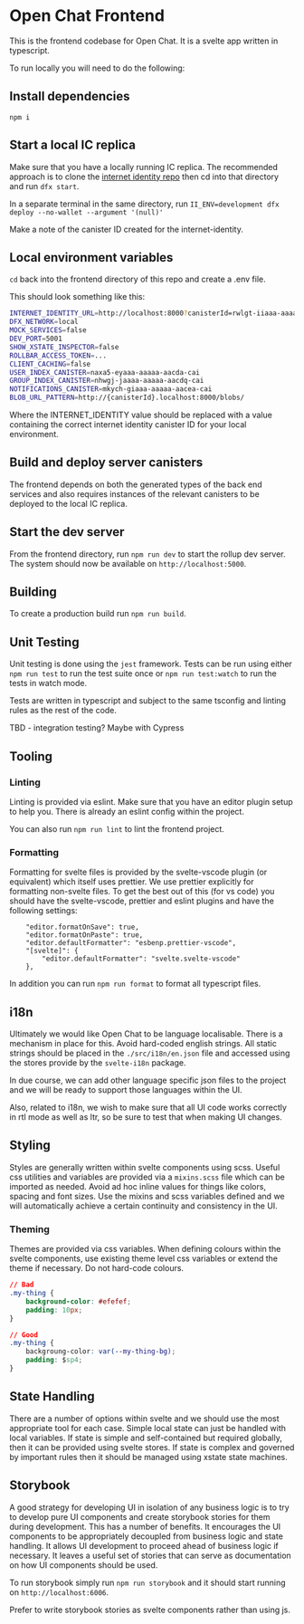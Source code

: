 # Open Chat Frontend

This is the frontend codebase for Open Chat. It is a svelte app written in typescript.

To run locally you will need to do the following:

## Install dependencies

`npm i`

## Start a local IC replica

Make sure that you have a locally running IC replica. The recommended approach is to clone the [internet identity repo](https://github.com/dfinity/internet-identity) then cd into that directory and run `dfx start`.

In a separate terminal in the same directory, run `II_ENV=development dfx deploy --no-wallet --argument '(null)'`

Make a note of the canister ID created for the internet-identity.

## Local environment variables

`cd` back into the frontend directory of this repo and create a .env file.

This should look something like this:

```bash
INTERNET_IDENTITY_URL=http://localhost:8000?canisterId=rwlgt-iiaaa-aaaaa-aaaaa-cai
DFX_NETWORK=local
MOCK_SERVICES=false
DEV_PORT=5001
SHOW_XSTATE_INSPECTOR=false
ROLLBAR_ACCESS_TOKEN=...
CLIENT_CACHING=false
USER_INDEX_CANISTER=naxa5-eyaaa-aaaaa-aacda-cai
GROUP_INDEX_CANISTER=nhwgj-jaaaa-aaaaa-aacdq-cai
NOTIFICATIONS_CANISTER=mkych-giaaa-aaaaa-aacea-cai
BLOB_URL_PATTERN=http://{canisterId}.localhost:8000/blobs/
```

Where the INTERNET_IDENTITY value should be replaced with a value containing the correct internet identity canister ID for your local environment.

## Build and deploy server canisters

The frontend depends on both the generated types of the back end services and also requires instances of the relevant canisters to be deployed to the local IC replica.

## Start the dev server

From the frontend directory, run `npm run dev` to start the rollup dev server. The system should now be available on `http://localhost:5000`.

## Building

To create a production build run `npm run build`.

## Unit Testing

Unit testing is done using the `jest` framework. Tests can be run using either `npm run test` to run the test suite once or `npm run test:watch` to run the tests in watch mode.

Tests are written in typescript and subject to the same tsconfig and linting rules as the rest of the code.

TBD - integration testing? Maybe with Cypress

## Tooling

### Linting

Linting is provided via eslint. Make sure that you have an editor plugin setup to help you. There is already an eslint config within the project.

You can also run `npm run lint` to lint the frontend project.

### Formatting

Formatting for svelte files is provided by the svelte-vscode plugin (or equivalent) which itself uses prettier. We use prettier explicitly for formatting non-svelte files. To get the best out of this (for vs code) you should have the svelte-vscode, prettier and eslint plugins and have the following settings:

```
    "editor.formatOnSave": true,
    "editor.formatOnPaste": true,
    "editor.defaultFormatter": "esbenp.prettier-vscode",
    "[svelte]": {
        "editor.defaultFormatter": "svelte.svelte-vscode"
    },
```

In addition you can run `npm run format` to format all typescript files.

## i18n

Ultimately we would like Open Chat to be language localisable. There is a mechanism in place for this. Avoid hard-coded english strings. All static strings should be placed in the `./src/i18n/en.json` file and accessed using the stores provide by the `svelte-i18n` package.

In due course, we can add other language specific json files to the project and we will be ready to support those languages within the UI.

Also, related to i18n, we wish to make sure that all UI code works correctly in rtl mode as well as ltr, so be sure to test that when making UI changes.

## Styling

Styles are generally written within svelte components using scss. Useful css utilities and variables are provided via a `mixins.scss` file which can be imported as needed. Avoid ad hoc inline values for things like colors, spacing and font sizes. Use the mixins and scss variables defined and we will automatically achieve a certain continuity and consistency in the UI.

### Theming

Themes are provided via css variables. When defining colours within the svelte components, use existing theme level css variables or extend the theme if necessary. Do not hard-code colours.

```css
// Bad
.my-thing {
    background-color: #efefef;
    padding: 10px;
}

// Good
.my-thing {
    backgroung-color: var(--my-thing-bg);
    padding: $sp4;
}
```

## State Handling

There are a number of options within svelte and we should use the most appropriate tool for each case. Simple local state can just be handled with local variables. If state is simple and self-contained but required globally, then it can be provided using svelte stores. If state is complex and governed by important rules then it should be managed using xstate state machines.

## Storybook

A good strategy for developing UI in isolation of any business logic is to try to develop pure UI components and create storybook stories for them during development. This has a number of benefits. It encourages the UI components to be appropriately decoupled from business logic and state handling. It allows UI development to proceed ahead of business logic if necessary. It leaves a useful set of stories that can serve as documentation on how UI components should be used.

To run storybook simply run `npm run storybook` and it should start running on `http://localhost:6006`.

Prefer to write storybook stories as svelte components rather than using js.
